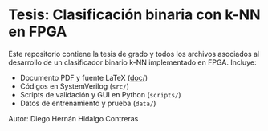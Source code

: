 # Tesis: Clasificación binaria con k-NN en FPGA

Este repositorio contiene la tesis de grado y todos los archivos asociados al desarrollo de un clasificador binario k-NN implementado en FPGA. Incluye:

- Documento PDF y fuente LaTeX ([doc/](doc/))
- Códigos en SystemVerilog (`src/`)
- Scripts de validación y GUI en Python (`scripts/`)
- Datos de entrenamiento y prueba (`data/`)

Autor: Diego Hernán Hidalgo Contreras
